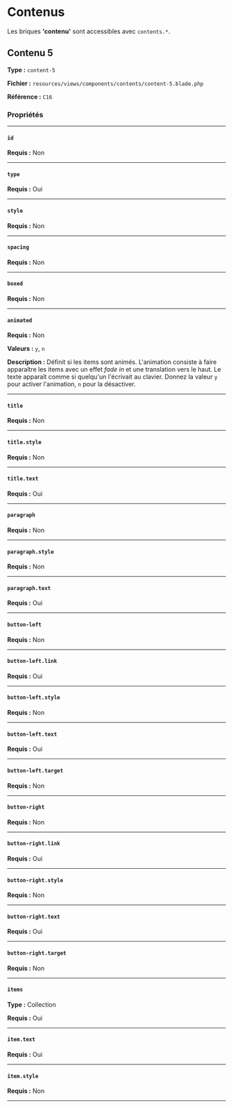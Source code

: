 # Contenus

Les briques **'contenu'** sont accessibles avec `contents.*`.

## Contenu 5

**Type :** `content-5`

**Fichier :** `resources/views/components/contents/content-5.blade.php`

**Référence :** `C16`

### Propriétés

---

#### `id`

**Requis :** Non

---

#### `type`

**Requis :** Oui

---

#### `style`

**Requis :** Non

---

#### `spacing`

**Requis :** Non

---

#### `boxed`

**Requis :** Non

---

#### `animated`

**Requis :** Non

**Valeurs :** `y`, `n`

**Description :** Définit si les items sont animés. L'animation consiste à faire apparaître les items avec un effet *fade in* et une translation vers le haut. Le texte apparaît comme si quelqu'un l'écrivait au clavier. Donnez la valeur `y` pour activer l'animation, `n` pour la désactiver.

---

#### `title`

**Requis :** Non

---

#### `title.style`

**Requis :** Non

---

#### `title.text`

**Requis :** Oui

---

#### `paragraph`

**Requis :** Non

---

#### `paragraph.style`

**Requis :** Non

---

#### `paragraph.text`

**Requis :** Oui

---

#### `button-left`

**Requis :** Non

---

#### `button-left.link`

**Requis :** Oui

---

#### `button-left.style`

**Requis :** Non

---

#### `button-left.text`

**Requis :** Oui

---

#### `button-left.target`

**Requis :** Non

---

#### `button-right`

**Requis :** Non

---

#### `button-right.link`

**Requis :** Oui

---

#### `button-right.style`

**Requis :** Non

---

#### `button-right.text`

**Requis :** Oui

---

#### `button-right.target`

**Requis :** Non

---

#### `items`

**Type :** Collection

**Requis :** Oui

---

#### `item.text`

**Requis :** Oui

---

#### `item.style`

**Requis :** Non

---
